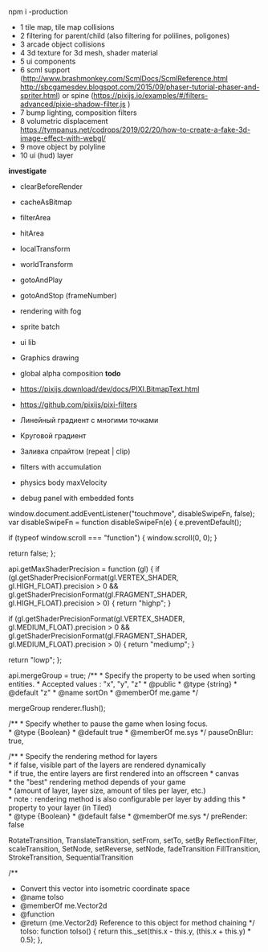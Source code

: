 npm i -production

- 1 tile map, tile map collisions
- 2 filtering for parent/child (also filtering for polilines, poligones)
- 3 arcade object collisions
- 4 3d texture for 3d mesh, shader material
- 5 ui components
- 6 scml support (http://www.brashmonkey.com/ScmlDocs/ScmlReference.html http://sbcgamesdev.blogspot.com/2015/09/phaser-tutorial-phaser-and-spriter.html) 
    or spine (https://pixijs.io/examples/#/filters-advanced/pixie-shadow-filter.js )
- 7 bump lighting, composition filters
- 8 volumetric displacement https://tympanus.net/codrops/2019/02/20/how-to-create-a-fake-3d-image-effect-with-webgl/
- 9 move object by polyline
- 10 ui (hud) layer

**investigate**

- clearBeforeRender
- cacheAsBitmap
- filterArea
- hitArea
- localTransform
- worldTransform
- gotoAndPlay
- gotoAndStop (frameNumber)
- rendering with fog
- sprite batch
- ui lib
- Graphics drawing
- global alpha composition
**todo**

- https://pixijs.download/dev/docs/PIXI.BitmapText.html
- https://github.com/pixijs/pixi-filters


- Линейный градиент с многими точками
- Круговой градиент
- Заливка спрайтом (repeat | clip)

- filters with accumulation
- physics body maxVelocity
- debug panel with embedded fonts


window.document.addEventListener("touchmove", disableSwipeFn, false);
var disableSwipeFn = function disableSwipeFn(e) {
 e.preventDefault();

 if (typeof window.scroll === "function") {
   window.scroll(0, 0);
 }

 return false;
};


api.getMaxShaderPrecision = function (gl) {
 if (gl.getShaderPrecisionFormat(gl.VERTEX_SHADER, gl.HIGH_FLOAT).precision > 0 && gl.getShaderPrecisionFormat(gl.FRAGMENT_SHADER, gl.HIGH_FLOAT).precision > 0) {
   return "highp";
 }

 if (gl.getShaderPrecisionFormat(gl.VERTEX_SHADER, gl.MEDIUM_FLOAT).precision > 0 && gl.getShaderPrecisionFormat(gl.FRAGMENT_SHADER, gl.MEDIUM_FLOAT).precision > 0) {
   return "mediump";
 }

 return "lowp";
};



api.mergeGroup = true;
       /**
        * Specify the property to be used when sorting entities.
        * Accepted values : "x", "y", "z"
        * @public
        * @type {string}
        * @default "z"
        * @name sortOn
        * @memberOf me.game
        */
        
        
mergeGroup 
renderer.flush();

/**
        * Specify whether to pause the game when losing focus.<br>
        * @type {Boolean}
        * @default true
        * @memberOf me.sys
        */
       pauseOnBlur: true,
       
       
       
       
/**
       * Specify the rendering method for layers <br>
       * if false, visible part of the layers are rendered dynamically<br>
       * if true, the entire layers are first rendered into an offscreen
       * canvas<br>
       * the "best" rendering method depends of your game<br>
       * (amount of layer, layer size, amount of tiles per layer, etc.)<br>
       * note : rendering method is also configurable per layer by adding this
       * property to your layer (in Tiled)<br>
       * @type {Boolean}
       * @default false
       * @memberOf me.sys
       */
preRender: false 




RotateTransition, TranslateTransition,
setFrom, setTo, setBy
ReflectionFilter, scaleTransition,
SetNode, setReverse, setNode, fadeTransition
FillTransition, StrokeTransition, SequentialTransition





/**
* Convert this vector into isometric coordinate space
* @name toIso
* @memberOf me.Vector2d
* @function
* @return {me.Vector2d} Reference to this object for method chaining
*/
toIso: function toIso() {
 return this._set(this.x - this.y, (this.x + this.y) * 0.5);
},
        
        

